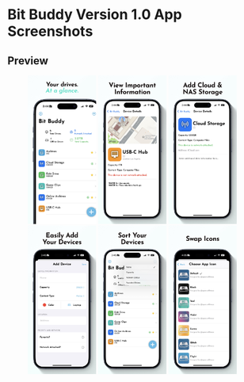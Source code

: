 # Bit Buddy Version 1.0 App Screenshots

## Preview
<p align="center">
  <img src="./Assets/Version 1/App Store 1.jpg" height="300" /> 
  <img src="./Assets/Version 1/App Store 2.jpg" height="300" /> 
  <img src="./Assets/Version 1/App Store 3.jpg" height="300" />
    <img src="./Assets/Version 1/App Store 4.jpg" height="300" />
  <img src="./Assets/Version 1/App Store 5.jpg" height="300" />
  <img src="./Assets/Version 1/App Store 6.jpg" height="300" />
</p>
